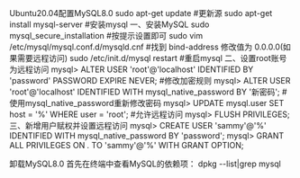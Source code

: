 Ubuntu20.04配置MySQL8.0
sudo apt-get update #更新源
sudo apt-get install mysql-server #安装mysql
一、安装MySQL
sudo mysql_secure_installation #按提示设置即可
sudo vim /etc/mysql/mysql.conf.d/mysqld.cnf #找到 bind-address 修改值为 0.0.0.0(如果需要远程访问)
sudo /etc/init.d/mysql restart #重启mysql
二、设置root账号为远程访问
mysql> ALTER USER 'root'@'localhost' IDENTIFIED BY 'password' PASSWORD EXPIRE NEVER; #修改加密规则
mysql> ALTER USER 'root'@'localhost' IDENTIFIED WITH mysql_native_password BY '新密码'; #使用mysql_native_password重新修改密码
mysql> UPDATE mysql.user SET host = '%' WHERE user = 'root'; #允许远程访问
mysql> FLUSH PRIVILEGES;
三、新增用户赋权并设置远程访问
mysql> CREATE USER 'sammy'@'%' IDENTIFIED WITH mysql_native_password BY 'password';
mysql> GRANT ALL PRIVILEGES ON *.* TO 'sammy'@'%' WITH GRANT OPTION;

卸载MySQL8.0
首先在终端中查看MySQL的依赖项：
dpkg --list|grep mysql

